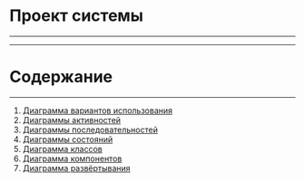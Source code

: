# Проект системы
_____
_____
# Содержание 
____
1) [Диаграмма вариантов использования](https://github.com/Vrach01/BookStorage/blob/master/Docs/UseCase/%D0%94%D0%B8%D0%B0%D0%B3%D1%80%D0%B0%D0%BC%D0%BC%D0%B0%20%D0%B2%D0%B0%D1%80%D0%B8%D0%B0%D0%BD%D1%82%D0%BE%D0%B2%20%D0%B8%D1%81%D0%BF%D0%BE%D0%BB%D1%8C%D0%B7%D0%BE%D0%B2%D0%B0%D0%BD%D0%B8%D1%8F.md)
2) [Диаграммы активностей](https://github.com/Vrach01/BookStorage/blob/master/Docs/Activity/%D0%94%D0%B8%D0%B0%D0%B3%D1%80%D0%B0%D0%BC%D0%BC%D1%8B%20%D0%B0%D0%BA%D1%82%D0%B8%D0%B2%D0%BD%D0%BE%D1%81%D1%82%D0%B5%D0%B9.md)
3) [Диаграммы последовательностей](https://github.com/Vrach01/BookStorage/blob/master/Docs/Sequence/%D0%94%D0%B8%D0%B0%D0%B3%D1%80%D0%B0%D0%BC%D0%BC%D1%8B%20%D0%BF%D0%BE%D1%81%D0%BB%D0%B5%D0%B4%D0%BE%D0%B2%D0%B0%D1%82%D0%B5%D0%BB%D1%8C%D0%BD%D0%BE%D1%81%D1%82%D0%B5%D0%B9.md)
4) [Диаграммы состояний](https://github.com/Vrach01/BookStorage/tree/master/Docs/State)
5) [Диаграмма классов](https://github.com/Vrach01/BookStorage/tree/master/Docs/ClassDiagram)
6) [Диаграмма компонентов](https://github.com/Vrach01/BookStorage/tree/master/Docs/Component)
7) [Диаграмма развёртывания](https://github.com/Vrach01/BookStorage/tree/master/Docs/Deployment)

